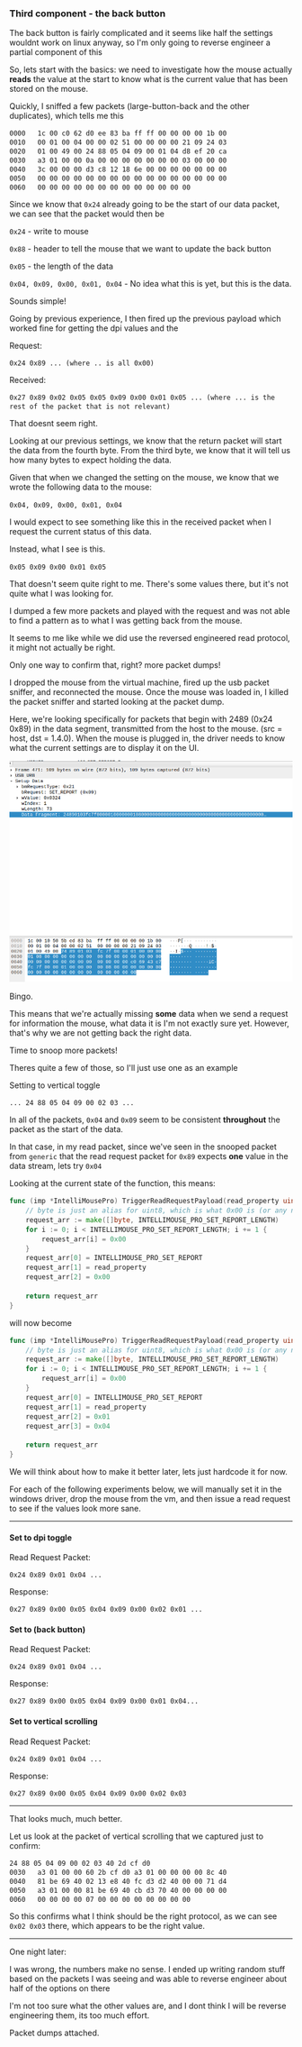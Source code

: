 ### Third component - the back button

The back button is fairly complicated and it seems like half the settings wouldnt work on linux anyway, so I'm only going to reverse engineer a partial component of this

So, lets start with the basics: we need to investigate how the mouse actually **reads** the value at the start to know what is the current value that has been stored on the mouse.

Quickly, I sniffed a few packets (large-button-back and the other duplicates), which tells me this

```
0000   1c 00 c0 62 d0 ee 83 ba ff ff 00 00 00 00 1b 00
0010   00 01 00 04 00 00 02 51 00 00 00 00 21 09 24 03
0020   01 00 49 00 24 88 05 04 09 00 01 04 d8 ef 20 ca
0030   a3 01 00 00 0a 00 00 00 00 00 00 00 03 00 00 00
0040   3c 00 00 00 d3 c8 12 18 6e 00 00 00 00 00 00 00
0050   00 00 00 00 00 00 00 00 00 00 00 00 00 00 00 00
0060   00 00 00 00 00 00 00 00 00 00 00 00 00
```

Since we know that `0x24` already going to be the start of our data packet, we can see that the packet would then be

`0x24` - write to mouse

`0x88` - header to tell the mouse that we want to update the back button

`0x05` - the length of the data

`0x04, 0x09, 0x00, 0x01, 0x04` - No idea what this is yet, but this is the data.

Sounds simple! 

Going by previous experience, I then fired up the previous payload which worked fine for getting the dpi values and the 

Request:
```
0x24 0x89 ... (where .. is all 0x00)
```

Received:
```
0x27 0x89 0x02 0x05 0x05 0x09 0x00 0x01 0x05 ... (where ... is the rest of the packet that is not relevant)
```

That doesnt seem right.

Looking at our previous settings, we know that the return packet will start the data from the fourth byte. From the third byte, we know that it will tell us how many bytes to expect holding the data.

Given that when we changed the setting on the mouse, we know that we wrote the following data to the mouse:

`0x04, 0x09, 0x00, 0x01, 0x04`

I would expect to see something like this in the received packet when I request the current status of this data.

Instead, what I see is this.

`0x05 0x09 0x00 0x01 0x05`

That doesn't seem quite right to me. There's some values there, but it's not quite what I was looking for.

I dumped a few more packets and played with the request and was not able to find a pattern as to what I was getting back from the mouse.

It seems to me like while we did use the reversed engineered read protocol, it might not actually be right.

Only one way to confirm that, right? more packet dumps!

I dropped the mouse from the virtual machine, fired up the usb packet sniffer, and reconnected the mouse. Once the mouse was loaded in, I killed the packet sniffer and started looking at the packet dump.

Here, we're looking specifically for packets that begin with 2489 (0x24 0x89) in the data segment, transmitted from the host to the mouse. (src = host, dst = 1.4.0). When the mouse is plugged in, the driver needs to know what the current settings are to display it on the UI.

![generic_startup_2489](generic_startup_2489.png)

Bingo.

This means that we're actually missing **some** data when we send a request for information the mouse, what data it is I'm not exactly sure yet. However, that's why we are not getting back the right data.

Time to snoop more packets!

Theres quite a few of those, so I'll just use one as an example

Setting to vertical toggle
```
... 24 88 05 04 09 00 02 03 ...
```

In all of the packets, `0x04` and `0x09` seem to be consistent **throughout** the packet as the start of the data.

In that case, in my read packet, since we've seen in the snooped packet from `generic` that the read request packet for `0x89` expects **one** value in the data stream, lets try `0x04`

Looking at the current state of the function, this means:

``` go
func (imp *IntelliMousePro) TriggerReadRequestPayload(read_property uint8) []byte {
	// byte is just an alias for uint8, which is what 0x00 is (or any numbers that do not exceed 8 bytes)
	request_arr := make([]byte, INTELLIMOUSE_PRO_SET_REPORT_LENGTH)
	for i := 0; i < INTELLIMOUSE_PRO_SET_REPORT_LENGTH; i += 1 {
		request_arr[i] = 0x00
	}
	request_arr[0] = INTELLIMOUSE_PRO_SET_REPORT
	request_arr[1] = read_property
	request_arr[2] = 0x00

	return request_arr
}
```

will now become 
``` go
func (imp *IntelliMousePro) TriggerReadRequestPayload(read_property uint8) []byte {
	// byte is just an alias for uint8, which is what 0x00 is (or any numbers that do not exceed 8 bytes)
	request_arr := make([]byte, INTELLIMOUSE_PRO_SET_REPORT_LENGTH)
	for i := 0; i < INTELLIMOUSE_PRO_SET_REPORT_LENGTH; i += 1 {
		request_arr[i] = 0x00
	}
	request_arr[0] = INTELLIMOUSE_PRO_SET_REPORT
	request_arr[1] = read_property
	request_arr[2] = 0x01
    request_arr[3] = 0x04

	return request_arr
}
```

We will think about how to make it better later, lets just hardcode it for now.

For each of the following experiments below, we will manually set it in the windows driver, drop the mouse from the vm, and then issue a read request to see if the values look more sane.

---
#### Set to dpi toggle

Read Request Packet:
```
0x24 0x89 0x01 0x04 ...
```
Response:
```
0x27 0x89 0x00 0x05 0x04 0x09 0x00 0x02 0x01 ...
```

#### Set to (back button)

Read Request Packet:
```
0x24 0x89 0x01 0x04 ...
```
Response:
```
0x27 0x89 0x00 0x05 0x04 0x09 0x00 0x01 0x04...
```

#### Set to vertical scrolling

Read Request Packet:
```
0x24 0x89 0x01 0x04 ...
```
Response:
```
0x27 0x89 0x00 0x05 0x04 0x09 0x00 0x02 0x03 
```

---

That looks much, much better.

Let us look at the packet of vertical scrolling that we captured just to confirm:

```
24 88 05 04 09 00 02 03 40 2d cf d0
0030   a3 01 00 00 60 2b cf d0 a3 01 00 00 00 00 8c 40
0040   81 be 69 40 02 13 e8 40 fc d3 d2 40 00 00 71 d4
0050   a3 01 00 00 81 be 69 40 cb d3 70 40 00 00 00 00
0060   00 00 00 00 07 00 00 00 00 00 00 00 00

```

So this confirms what I think should be the right protocol, as we can see `0x02 0x03` there, which appears to be the right value.

---
One night later:

I was wrong, the numbers make no sense. I ended up writing random stuff based on the packets I was seeing and was able to reverse engineer about half of the options on there

I'm not too sure what the other values are, and I dont think I will be reverse engineering them, its too much effort.

Packet dumps attached.